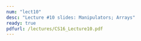 ```yaml
---
num: "lect10"
desc: "Lecture #10 slides: Manipulators; Arrays"
ready: true
pdfurl: /lectures/CS16_Lecture10.pdf
---
```


